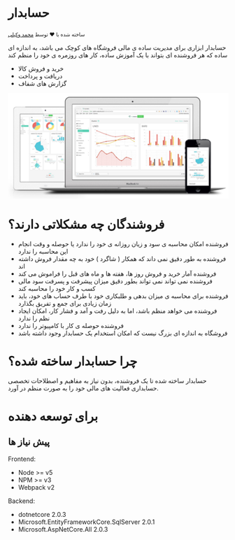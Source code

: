 # حسابدار

<p>
  <sub>ساخته شده با ❤︎ توسط
    <a href="https://twitter.com/muhammad_vakili">محمد وکیلی</a>
  </sub>
</p>

حسابدار ابزاری  برای مدیریت ساده ی مالی فروشگاه های کوچک می باشد، به اندازه ای ساده که هر فروشنده ای بتواند با یک آموزش ساده، کار های روزمره ی خود را منظم کند

  - خرید و فروش کالا
  - دریافت و پرداخت 
  - گزارش های شفاف

![](screenshots/preview.jpg)

# فروشندگان چه مشکلاتی دارند؟

 - فروشنده امکان محاسبه ی سود و زیان روزانه ی خود را ندارد یا حوصله و وقت انجام این محاسبه را ندارد
 - فروشنده به طور دقیق نمی داند که همکار ( شاگرد ) خود به چه مقدار فروش داشته اند
 - فروشنده آمار خرید و فروش روز ها، هفته ها و ماه های قبل را فراموش می کند
 - فروشنده نمی تواند نمی تواند بطور دقیق میزان پیشرفت و پسرفت سود مالی کسب و کار خود را محاسبه کند
 - فروشنده برای محاسبه ی میزان بدهی و طلبکاری خود با طرف حساب های خود، باید زمان زیادی برای جمع و تفریق بگذارد
 - فروشنده می خواهد منظم باشد، اما به دلیل رفت و آمد و فشار کار، امکان ایجاد نظم را ندارد
 - فروشنده حوصله ی کار با کامپیوتر را ندارد 
 - فروشگاه به اندازه ای بزرگ نیست که امکان استخدام یک حسابدار وجود داشته باشد

# چرا حسابدار ساخته شده؟
حسابدار ساخته شده تا یک فروشنده، بدون نیاز به مفاهیم و اصطلاحات تخصصی حسابداری فعالیت های مالی خود را به صورت منظم در آورد.

# برای توسعه دهنده

## پیش نیاز ها
Frontend:

- Node >= v5
- NPM >= v3
- Webpack v2

Backend:

- dotnetcore 2.0.3
- Microsoft.EntityFrameworkCore.SqlServer 2.0.1
- Microsoft.AspNetCore.All 2.0.3